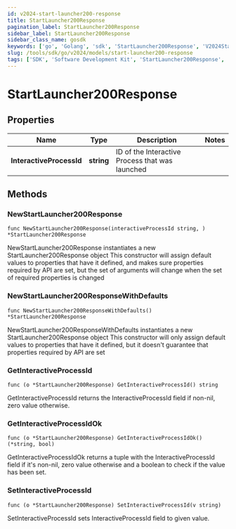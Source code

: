```yaml
---
id: v2024-start-launcher200-response
title: StartLauncher200Response
pagination_label: StartLauncher200Response
sidebar_label: StartLauncher200Response
sidebar_class_name: gosdk
keywords: ['go', 'Golang', 'sdk', 'StartLauncher200Response', 'V2024StartLauncher200Response'] 
slug: /tools/sdk/go/v2024/models/start-launcher200-response
tags: ['SDK', 'Software Development Kit', 'StartLauncher200Response', 'V2024StartLauncher200Response']
---
```


# StartLauncher200Response

## Properties

Name | Type | Description | Notes
------------ | ------------- | ------------- | -------------
**InteractiveProcessId** | **string** | ID of the Interactive Process that was launched | 

## Methods

### NewStartLauncher200Response

`func NewStartLauncher200Response(interactiveProcessId string, ) *StartLauncher200Response`

NewStartLauncher200Response instantiates a new StartLauncher200Response object
This constructor will assign default values to properties that have it defined,
and makes sure properties required by API are set, but the set of arguments
will change when the set of required properties is changed

### NewStartLauncher200ResponseWithDefaults

`func NewStartLauncher200ResponseWithDefaults() *StartLauncher200Response`

NewStartLauncher200ResponseWithDefaults instantiates a new StartLauncher200Response object
This constructor will only assign default values to properties that have it defined,
but it doesn't guarantee that properties required by API are set

### GetInteractiveProcessId

`func (o *StartLauncher200Response) GetInteractiveProcessId() string`

GetInteractiveProcessId returns the InteractiveProcessId field if non-nil, zero value otherwise.

### GetInteractiveProcessIdOk

`func (o *StartLauncher200Response) GetInteractiveProcessIdOk() (*string, bool)`

GetInteractiveProcessIdOk returns a tuple with the InteractiveProcessId field if it's non-nil, zero value otherwise
and a boolean to check if the value has been set.

### SetInteractiveProcessId

`func (o *StartLauncher200Response) SetInteractiveProcessId(v string)`

SetInteractiveProcessId sets InteractiveProcessId field to given value.



